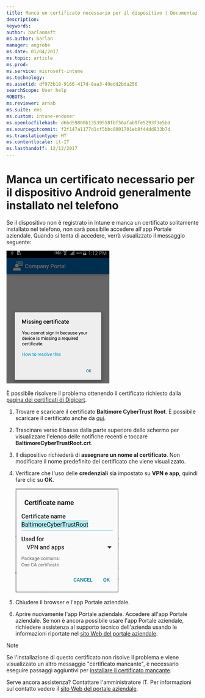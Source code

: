 ```yaml
---
title: Manca un certificato necessario per il dispositivo | Documentazione Microsoft
description: 
keywords: 
author: barlanmsft
ms.author: barlan
manager: angrobe
ms.date: 01/04/2017
ms.topic: article
ms.prod: 
ms.service: microsoft-intune
ms.technology: 
ms.assetid: df973b18-9166-417d-8aa3-49edd2bda256
searchScope: User help
ROBOTS: 
ms.reviewer: arnab
ms.suite: ems
ms.custom: intune-enduser
ms.openlocfilehash: d6bd59800b13539558fbf56afab9fe5293f3e5bd
ms.sourcegitcommit: f2f147a1177d1cf5bbc8001701eb8f44dd833b7d
ms.translationtype: HT
ms.contentlocale: it-IT
ms.lasthandoff: 12/12/2017
---
```

# <a name="your-android-device-is-missing-a-certificate-that-usually-comes-installed-on-your-phone"></a>Manca un certificato necessario per il dispositivo Android generalmente installato nel telefono

Se il dispositivo non è registrato in Intune e manca un certificato solitamente installato nel telefono, non sarà possibile accedere all'app Portale aziendale. Quando si tenta di accedere, verrà visualizzato il messaggio seguente:

![screenshot-error-message-about-missing-certificate](./media/andr-cert_install-1-cert_missing.png)

È possibile risolvere il problema ottenendo il certificato richiesto dalla [pagina dei certificati di Digicert](https://www.digicert.com/digicert-root-certificates.htm).

1. Trovare e scaricare il certificato __Baltimore CyberTrust Root__. È possibile scaricare il certificato anche da [qui](https://www.digicert.com/CACerts/BaltimoreCyberTrustRoot.crt).

2. Trascinare verso il basso dalla parte superiore dello schermo per visualizzare l'elenco delle notifiche recenti e toccare **BaltimoreCyberTrustRoot.crt**.

3. Il dispositivo richiederà di **assegnare un nome al certificato**. Non modificare il nome predefinito del certificato che viene visualizzato.

4. Verificare che l'uso delle **credenziali** sia impostato su **VPN e app**, quindi fare clic su **OK**.

    ![screenshot-certificate-name-dialog-showing-baltimore-certificate-name](./media/andr-cert_install-2-add_cert_name.png)

5. Chiudere il browser e l'app Portale aziendale.

6. Aprire nuovamente l'app Portale aziendale. Accedere all'app Portale aziendale. Se non è ancora possibile usare l'app Portale aziendale, richiedere assistenza al supporto tecnico dell'azienda usando le informazioni riportate nel [sito Web del portale aziendale](https://portal.manage.microsoft.com#HelpDeskDialog).

>[!NOTE]
> Se l'installazione di questo certificato non risolve il problema e viene visualizzato un altro messaggio "certificato mancante", è necessario eseguire passaggi aggiuntivi per [installare il certificato mancante](your-device-is-missing-an-IT-required-certificate-android.md).

Serve ancora assistenza? Contattare l'amministratore IT. Per informazioni sul contatto vedere il [sito Web del portale aziendale](https://portal.manage.microsoft.com#HelpDeskDialog).
